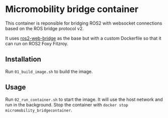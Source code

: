 # Micromobility bridge container

This container is reponsible for bridging ROS2 with websocket connections based on the ROS bridge protocol v2.

It uses [ros2-web-bridge](https://github.com/RobotWebTools/ros2-web-bridge) as the base but with a custom Dockerfile so
that it can run on ROS2 Foxy Fitzroy.

## Installation

Run `01_build_image.sh` to build the image.

## Usage

Run `02_run_container.sh` to start the image. It will use the host network and run in the background. Stop the container
with `docker stop micromobility_bridgecontainer`.
